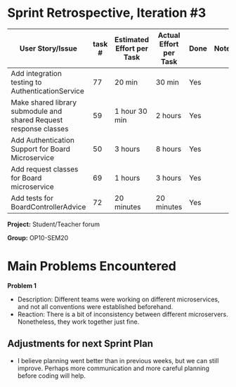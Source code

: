 # Sprint Retrospective, Iteration #3

| User Story/Issue                 | task # | Estimated Effort per Task | Actual Effort per Task | Done | Notes                                                        |
| -------------------------------- | ------ | ------------------------- | ---------------------- | ---- | ------------------------------------------------------------ |
| Add integration testing to AuthenticationService | 77    | 20 min                    | 30 min                 | Yes  |                                                           |
| Make shared library submodule and shared Request response classes | 59    | 1 hour 30 min                   | 2 hours              | Yes  |                                                           |
| Add Authentication Support for Board Microservice | 50    | 3 hours              | 8 hours              | Yes  | 
| Add request classes for Board microservice | 69    | 1 hours              | 3 hours              | Yes  |
| Add tests for BoardControllerAdvice | 72    | 20 minutes              | 20 minutes              | Yes  |

**Project:** Student/Teacher forum

**Group:** OP10-SEM20



# Main Problems Encountered

**Problem 1**
- Description: Different teams were working on different microservices, and not all conventions were established beforehand.
- Reaction: There is a bit of inconsistency between different microservers. Nonetheless, they work together just fine.


## Adjustments for next Sprint Plan
- I believe planning went better than in previous weeks, but we can still improve. Perhaps more communication and more careful planning before coding will help.
